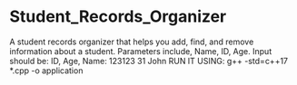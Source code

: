 # Student_Records_Organizer
A student records organizer that helps you add, find, and remove information about a student. Parameters include, Name, ID, Age. 
Input should be: ID, Age, Name: 123123 31 John
RUN IT USING: g++  -std=c++17  *.cpp  -o application
